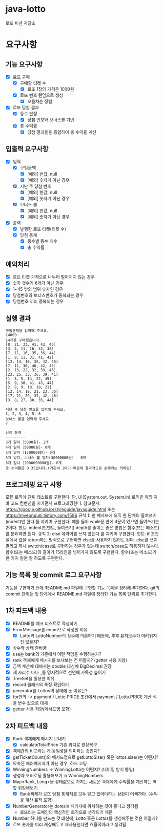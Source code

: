 # java-lotto

로또 미션 저장소

# 요구사항
## 기능 요구사항

- [x] 로또 구매
  - [x] 구매할 티켓 수
    - [x] 로또 1장의 가격은 1000원
  - [x] 로또 번호 랜덤으로 생성
    - [x] 오름차순 정렬
- [x] 로또 당첨 결과
  - [x] 등수 판정
    - [x] 당첨 번호와 보너스볼 기반
  - [x] 총 수익률
    - [x] 당첨 결과들을 종합하여 총 수익률 계산

## 입출력 요구사항

- [x] 입력
  - [x] 구입금액
    - [x] [예외] 빈값, null
    - [x] [예외] 숫자가 아닌 경우
  - [x] 지난 주 당첨 번호
    - [x] [예외] 빈값, null
    - [x] [예외] 숫자가 아닌 경우
  - [x] 보너스 볼
    - [x] [예외] 빈값, null
    - [x] [예외] 숫자가 아닌 경우
- [x] 출력
  - [x] 발행한 로또 티켓(티켓 수)
  - [x] 당첨 통계
    - [x] 등수별 등수 개수
    - [x] 총 수익률

## 예외처리
- [x] 로또 티켓 가격으로 나누어 떨어지지 않는 경우
- [x] 숫자 갯수가 6개가 아닌 경우
- [x] 1~45 밖의 범위 숫자인 경우
- [x] 당첨번호와 보너스번호가 중복되는 경우
- [x] 당첨번호 끼리 중복되는 경우

## 실행 결과
```
구입금액을 입력해 주세요.
14000
14개를 구매했습니다.
[8, 21, 23, 41, 42, 43]
[3, 5, 11, 16, 32, 38]
[7, 11, 16, 35, 36, 44]
[1, 8, 11, 31, 41, 42]
[13, 14, 16, 38, 42, 45]
[7, 11, 30, 40, 42, 43]
[2, 13, 22, 32, 38, 45]
[23, 25, 33, 36, 39, 41]
[1, 3, 5, 14, 22, 45]
[5, 9, 38, 41, 43, 44]
[2, 8, 9, 18, 19, 21]
[13, 14, 18, 21, 23, 35]
[17, 21, 29, 37, 42, 45]
[3, 8, 27, 30, 35, 44]

지난 주 당첨 번호를 입력해 주세요.
1, 2, 3, 4, 5, 6
보너스 볼을 입력해 주세요.
7

당첨 통계
---------
3개 일치 (5000원)- 1개
4개 일치 (50000원)- 0개
5개 일치 (1500000원)- 0개
5개 일치, 보너스 볼 일치(30000000원) - 0개
6개 일치 (2000000000원)- 0개
총 수익률은 0.35입니다.(기준이 1이기 때문에 결과적으로 손해라는 의미임)
```

## 프로그래밍 요구 사항
모든 로직에 단위 테스트를 구현한다. 단, UI(System.out, System.in) 로직은 제외
자바 코드 컨벤션을 지키면서 프로그래밍한다.
참고문서: https://google.github.io/styleguide/javaguide.html 또는 https://myeonguni.tistory.com/1596
규칙 1: 한 메서드에 오직 한 단계의 들여쓰기(indent)만 한다.를 지키며 구현한다.
예를 들어 while문 안에 if문이 있으면 들여쓰기는 2이다.
힌트: indent(인덴트, 들여쓰기) depth를 줄이는 좋은 방법은 함수(또는 메소드)를 분리하면 된다.
규칙 2: else 예약어를 쓰지 않는다.를 지키며 구현한다.
힌트: if 조건절에서 값을 return하는 방식으로 구현하면 else를 사용하지 않아도 된다.
else를 쓰지 말라고 하니 switch/case로 구현하는 경우가 있는데 switch/case도 허용하지 않는다.
함수(또는 메소드)의 길이가 15라인을 넘어가지 않도록 구현한다.
함수(또는 메소드)가 한 가지 일만 잘 하도록 구현한다.

## 기능 목록 및 commit 로그 요구사항
기능을 구현하기 전에 README.md 파일에 구현할 기능 목록을 정리해 추가한다.
git의 commit 단위는 앞 단계에서 README.md 파일에 정리한 기능 목록 단위로 추가한다.

## 1차 피드백 내용
- [x] README를 체크 리스트로 작성하기
- [x] ErrorMessage를 enum으로 작성한 이유
  - [x] Lotto와 LottoNumber의 상수에 의존하기 때문에, 추후 유지보수가 어려워지진 않을지?
- [x] 상수와 상태 줄바꿈  
- [x] use는 bank의 기준에서 어떤 책임을 수행하는가?
- [x] rank 객체에게 메시지를 보내보는 건 어떨지? (getter 사용 지양)
- [x] 금액 계산에 대해서는 double 대신에 BigDecimal 권장
- [x] 세 자리수 마다 _를 명시적으로 선언해 가독성 높이기
- [x] TreeSet을 활용한 이유
- [x] record 클래스의 특징 확인하기
- [x] generator를 Lottos의 상태에 둔 이유는?
- [x] for안의 i < payment / Lotto.PRICE 조건에서 payment / Lotto.PRICE 계산 식을 변수 값으로 대체
- [x] getter 사용 지양(메서드명 포함)

## 2차 피드백 내용
- [x] Rank 객체에게 메시지 보내기
  - [x] calculateTotalPrice 기존 위치로 원상복구
- [x] 객체간의 비교라는 게 동일성을 의미하는 것인지?
- [x] getTicketCount()의 메서드명으로 getLottoSize() 혹은 lottos.size()는 어떤지?
- [x] 약속된 에러메시지가 아닌 경우, 하드 코딩
- [x] WinningNumbers -> WinningLotto는 어떤지? (네이밍 방식 통일)
- [x] 생성자 오버로딩 활용해보기 in WinningNumbers
- [x] Map<Rank, Long>을 상태값으로 가지는 새로운 객체에게 수익률을 계산하는 역할 위임해보기
  - [x] Bank객체가 로또 당첨 통계치를 모두 알고 있어야하는 상황이 어색하다. (수익률 계산 로직 포함)
- [x] NumberGenerator는 domain 패키지에 위치하는 것이 좋다고 생각됨
  - 로또라는 도메인의 핵심적인 로직으로 생각되기 때문
- [x] Number 하나를 만드는 것 대신에, Lotto 혹은 Lottos를 생성해주는 것은 어떨지?
- [x] 로또 숫자를 미리 캐싱해두고 재사용한다면 효율적이라고 생각됨
